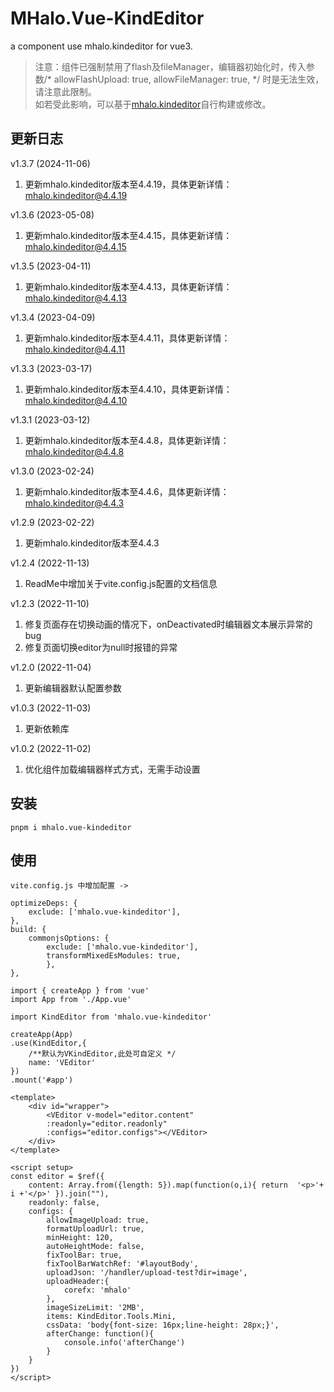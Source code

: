 # MHalo.Vue-KindEditor

a component use mhalo.kindeditor for vue3.

> 注意：组件已强制禁用了flash及fileManager，编辑器初始化时，传入参数/* allowFlashUpload: true, allowFileManager: true, */ 时是无法生效，请注意此限制。  
如若受此影响，可以基于[mhalo.kindeditor](https://www.npmjs.com/package/mhalo.kindeditor)自行构建或修改。


## 更新日志
v1.3.7 (2024-11-06)  
1. 更新mhalo.kindeditor版本至4.4.19，具体更新详情： [mhalo.kindeditor@4.4.19](https://github.com/mHalo/mhalo.kindeditor/blob/main/UPDATE.md#v4419-2024-11-06)
  
v1.3.6 (2023-05-08)  
1. 更新mhalo.kindeditor版本至4.4.15，具体更新详情： [mhalo.kindeditor@4.4.15](https://github.com/mHalo/mhalo.kindeditor/blob/main/UPDATE.md#v4415-2023-05-08)

v1.3.5 (2023-04-11)  
1. 更新mhalo.kindeditor版本至4.4.13，具体更新详情： [mhalo.kindeditor@4.4.13](https://github.com/mHalo/mhalo.kindeditor/blob/main/UPDATE.md#v4413-2023-04-11)

v1.3.4 (2023-04-09)  
1. 更新mhalo.kindeditor版本至4.4.11，具体更新详情： [mhalo.kindeditor@4.4.11](https://github.com/mHalo/mhalo.kindeditor/blob/main/UPDATE.md#v4411-2023-04-09)

v1.3.3 (2023-03-17)  
1. 更新mhalo.kindeditor版本至4.4.10，具体更新详情： [mhalo.kindeditor@4.4.10](https://github.com/mHalo/mhalo.kindeditor/blob/main/UPDATE.md#v449-2023-03-17)

v1.3.1 (2023-03-12)  
1. 更新mhalo.kindeditor版本至4.4.8，具体更新详情： [mhalo.kindeditor@4.4.8](https://github.com/mHalo/mhalo.kindeditor/blob/main/UPDATE.md#v448-2023-03-09)

v1.3.0 (2023-02-24)  
1. 更新mhalo.kindeditor版本至4.4.6，具体更新详情： [mhalo.kindeditor@4.4.3](https://github.com/mHalo/mhalo.kindeditor)

v1.2.9 (2023-02-22)  
1. 更新mhalo.kindeditor版本至4.4.3

v1.2.4 (2022-11-13)  
1. ReadMe中增加关于vite.config.js配置的文档信息

v1.2.3 (2022-11-10)  
1. 修复页面存在切换动画的情况下，onDeactivated时编辑器文本展示异常的bug
2. 修复页面切换editor为null时报错的异常

v1.2.0 (2022-11-04)  
1. 更新编辑器默认配置参数

v1.0.3 (2022-11-03)  
1. 更新依赖库

v1.0.2 (2022-11-02)  
1. 优化组件加载编辑器样式方式，无需手动设置

## 安装
```
pnpm i mhalo.vue-kindeditor
```

## 使用
```
vite.config.js 中增加配置 ->

optimizeDeps: {
    exclude: ['mhalo.vue-kindeditor'], 
},
build: {
    commonjsOptions: { 
        exclude: ['mhalo.vue-kindeditor'], 
        transformMixedEsModules: true,
        },
},

```

```
import { createApp } from 'vue'
import App from './App.vue'

import KindEditor from 'mhalo.vue-kindeditor'

createApp(App)
.use(KindEditor,{ 
    /**默认为VKindEditor,此处可自定义 */ 
    name: 'VEditor' 
})
.mount('#app')

```

```
<template>
    <div id="wrapper">
        <VEditor v-model="editor.content" 
        :readonly="editor.readonly"
        :configs="editor.configs"></VEditor>
    </div>
</template>

<script setup>
const editor = $ref({
    content: Array.from({length: 5}).map(function(o,i){ return  '<p>'+ i +'</p>' }).join(""),
    readonly: false,
    configs: {
        allowImageUpload: true,
        formatUploadUrl: true,
        minHeight: 120,
        autoHeightMode: false,
        fixToolBar: true, 
        fixToolBarWatchRef: '#layoutBody',
        uploadJson: '/handler/upload-test?dir=image',
        uploadHeader:{
            corefx: 'mhalo'
        },
        imageSizeLimit: '2MB',
        items: KindEditor.Tools.Mini,
        cssData: 'body{font-size: 16px;line-height: 28px;}',
        afterChange: function(){
            console.info('afterChange')
        }
    }
})
</script>

```
